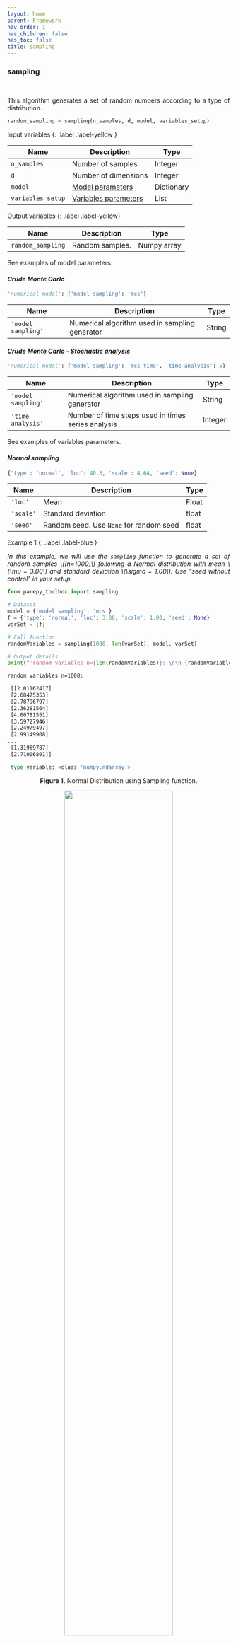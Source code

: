 ```yaml
---
layout: home
parent: Framework
nav_order: 1
has_children: false
has_toc: false
title: sampling
---
```


<!--Don't delete ths script-->
<script src = "https://polyfill.io/v3/polyfill.min.js?features=es6"></script>
<script id = "MathJax-script" async src="https://cdn.jsdelivr.net/npm/mathjax@3/es5/tex-mml-chtml.js"></script>
<!--Don't delete ths script-->

<h3>sampling</h3>

<br>

<p align = "justify">
    This algorithm generates a set of random numbers according to a type of distribution.
</p>

```python
random_sampling = sampling(n_samples, d, model, variables_setup)
```

Input variables
{: .label .label-yellow }

<table style = "width:100%">
    <thead>
      <tr>
        <th>Name</th>
        <th>Description</th>
        <th>Type</th>
      </tr>
    </thead>
    <tr>
        <td><code>n_samples</code></td>
        <td>Number of samples</td>
        <td>Integer</td>
    </tr>
    <tr>
        <td><code>d</code></td>
        <td>Number of dimensions</td>
        <td>Integer</td>
    </tr>
    <tr>
        <td><code>model</code></td>
        <td><a href="#mode">Model parameters</a></td>
        <td>Dictionary</td>
    </tr>
    <tr>
        <td><code>variables_setup</code></td>
        <td><a href="#vars">Variables parameters</a></td>
        <td>List</td>
    </tr>
</table>

Output variables
{: .label .label-yellow}

<table style = "width:100%">
   <thead>
     <tr>
       <th>Name</th>
       <th>Description</th>
       <th>Type</th>
     </tr>
   </thead>
   <tr>
       <td><code>random_sampling</code></td>
       <td>Random samples.</td>
       <td>Numpy array</td>
   </tr>
</table>

<p align = "justify" id = "mode">
    See examples of model parameters.
</p>

<h4><i>Crude Monte Carlo</i></h4>

```python
'numerical model': {'model sampling': 'mcs'}
```

<table style = "width:100%">
    <thead>
      <tr>
        <th>Name</th>
        <th>Description</th>
        <th>Type</th>
      </tr>
    </thead> 
    <tr>
        <td><code>'model sampling'</code></td>
        <td>Numerical algorithm used in sampling generator</td>
        <td>String</td>
    </tr>
</table>

<h4><i>Crude Monte Carlo - Stochastic analysis</i></h4>

```python
'numerical model': {'model sampling': 'mcs-time', 'time analysis': 5}
```

<table style = "width:100%">
    <thead>
      <tr>
        <th>Name</th>
        <th>Description</th>
        <th>Type</th>
      </tr>
    </thead> 
    <tr>
        <td><code>'model sampling'</code></td>
        <td>Numerical algorithm used in sampling generator</td>
        <td>String</td>
    </tr>
    <tr>
        <td><code>'time analysis'</code></td>
        <td>Number of time steps used in times series analysis</td>
        <td>Integer</td>
    </tr>
</table>


<p align = "justify" id = "vars">
    See examples of variables parameters.
</p>

<h4><i>Normal sampling</i></h4>

```python
{'type': 'normal', 'loc': 40.3, 'scale': 4.64, 'seed': None}
```

<table style = "width:100%">
    <thead>
      <tr>
        <th>Name</th>
        <th>Description</th>
        <th>Type</th>
      </tr>
    </thead> 
    <tr>
        <td><code>'loc'</code></td>
        <td>Mean</td>
        <td>Float</td>
    </tr>
    <tr>
        <td><code>'scale'</code></td>
        <td>Standard deviation</td>
        <td>float</td>
    </tr>
    <tr>
        <td><code>'seed'</code></td>
        <td>Random seed. Use <code>None</code> for random seed</td>
        <td>float</td>
    </tr>
</table>

Example 1
{: .label .label-blue }

<p align = "justify">
    <i>In this example, we will use the <code>sampling</code> function to generate a set of random samples \((n=1000)\) following a Normal distribution with mean \(\mu = 3.00\) and standard deviation \(\sigma = 1.00\). Use "seed without control" in your setup.</i>
</p>

```python
from parepy_toolbox import sampling

# Dataset
model = {'model sampling': 'mcs'}
f = {'type': 'normal', 'loc': 3.00, 'scale': 1.00, 'seed': None}
varSet = [f]

# Call function
randomVariables = sampling(1000, len(varSet), model, varSet)

# Output details
print(f'random variables n={len(randomVariables)}: \n\n {randomVariables} \n\n type variable: {type(randomVariables)}')
```

```bash
random variables n=1000: 

 [[2.01162417]
 [2.68475353]
 [2.78796797]
 [2.36281564]
 [4.60781551]
 [3.59727946]
 [2.24979497]
 [2.99149908]
...
 [1.31969787]
 [2.71006801]] 

 type variable: <class 'numpy.ndarray'>
```

<p align = "center"><b>Figure 1.</b> Normal Distribution using Sampling function.</p>
<center><img src="assets/images/normal_distribution.svg" width="70%"></center>

Example 2
{: .label .label-blue }

<p align = "justify">
    <i>In this example, we will use the <code>sampling</code> function to generate a set of random samples \((n=1000)\) following a Gumbel Max distribution with mean \(\mu = 3.00\) and standard deviation \(\sigma = 1.00\). Use "seed without control" in your setup.</i>
</p>

```python
from parepy_toolbox import sampling

# Dataset
model = {'model sampling': 'mcs'}
f = {'type': 'gumbel max', 'loc': 3.00, 'scale': 1.00, 'seed': None}
varSet = [f]

# Call function
randomVariables = sampling(1000, len(varSet), model, varSet)

# Output details
print(f'random variables n={len(randomVariables)}: \n\n {randomVariables} \n\n type variable: {type(randomVariables)}')
```

```bash
random variables n=1000: 

 [[2.54344536]
 [3.4132256 ]
 [2.07157173]
 [3.17322365]
 [5.08129471]
 [4.8650879 ]
 [3.12570801]
 [3.07478402]
...
 [4.24404437]
 [6.77645712]]

 type variable: <class 'numpy.ndarray'>
```

<p align = "center"><b>Figure 2.</b> Gumbel Max Distribution using Sampling function.</p>
<center><img src="assets/images/gumbelmax_distribution.svg" width="70%"></center>

Example 3
{: .label .label-blue }

<p align = "justify">
    <i>In this example, we will use the <code>sampling</code> function to generate a set of random samples \((n=1000)\) following a Gumbel Min distribution with mean \(\mu = 3.00\) and standard deviation \(\sigma = 1.00\). Use "seed without control" in your setup.</i>
</p>

```python
from parepy_toolbox import sampling

# Dataset
model = {'model sampling': 'mcs'}
f = {'type': 'gumbel min', 'loc': 3.00, 'scale': 1.00, 'seed': None}
varSet = [f]

# Call function
randomVariables = sampling(1000, len(varSet), model, varSet)

# Output details
print(f'random variables n={len(randomVariables)}: \n\n {randomVariables} \n\n type variable: {type(randomVariables)}')
```

```bash
random variables n=1000: 

 [[ 3.54288578e+00]
 [ 1.31047287e+00]
 [ 1.58150807e+00]
 [ 2.58028790e+00]
 [ 2.12311530e+00]
 [ 3.10283340e+00]
 [ 1.04313183e+00]
 [ 7.91284471e-01]
...
 [ 3.48637502e+00]
 [ 2.03970523e+00]]

 type variable: <class 'numpy.ndarray'>
```

<p align = "center"><b>Figure 3.</b> Gumbel Min Distribution using Sampling function.</p>
<center><img src="assets/images/gumbelmin_distribution.svg" width="70%"></center>

Example 4
{: .label .label-blue }

<p align = "justify">
    <i>In this example, we will use the <code>sampling</code> function to generate a set of random samples \((n=1000)\) following a Weibull distribution with shape \(shape = 1.17015\), mean \(\mu = 26.880557\) and standard deviation \(\sigma = 0.576488\). Use "seed without control" in your setup.</i>
</p>

```python
from parepy_toolbox import sampling

# Dataset
model = {'model sampling': 'mcs'}
f = {'type': 'weibull', 'shape': 1.17015, 'loc': 26.880557, 'scale': 0.576488, 'seed': None}
varSet = [f]

# Call function
randomVariables = sampling(1000, len(varSet), model, varSet)

# Output details
print(f'random variables n={len(randomVariables)}: \n\n {randomVariables} \n\n type variable: {type(randomVariables)}')
```

```bash
random variables n=1000: 

 [[26.23607505]
 [26.80557165]
 [27.65502771]
 [26.63109136]
 [25.91253973]
 [27.07699283]
 [25.25182475]
 [27.10024372]
...
 [25.92168856]
 [27.3081249 ]]

 type variable: <class 'numpy.ndarray'>
```

<p align = "center"><b>Figure 4.</b> Weibull Distribution using Sampling function.</p>
<center><img src="assets/images/weibull_distribution.svg" width="70%"></center>

Example 5
{: .label .label-blue }

<p align = "justify">
    <i>In this example, we will use the <code>sampling</code> function to generate a set of random samples \((n=1000)\) following a Lognormal distribution with shape \(shape = 0.201674\), mean \(\mu = 23.39\) and standard deviation \(\sigma = 3.46\). Use "seed without control" in your setup.</i>
</p>

```python
from parepy_toolbox import sampling

# Dataset
model = {'model sampling': 'mcs'}
f = {'type': 'lognormal', 'shape': 0.201674, 'loc': 23.39, 'scale': 3.46, 'seed': None}
varSet = [f]

# Call function
randomVariables = sampling(1000, len(varSet), model, varSet)

# Output details
print(f'random variables n={len(randomVariables)}: \n\n {randomVariables} \n\n type variable: {type(randomVariables)}')
```

```bash
random variables n=1000: 

 [[26.51855105]
 [26.36110399]
 [25.45837593]
 [25.04686538]
 [27.07251459]
 [26.31081944]
 [27.84407454]
 [27.08248368]
...
 [27.17634471]
 [26.73573646]]

 type variable: <class 'numpy.ndarray'>
```

<p align = "center"><b>Figure 5.</b> Lognormal Distribution using Sampling function.</p>
<center><img src="assets/images/lognormal_distribution.svg" width="70%"></center>


Example 6
{: .label .label-blue }

<p align = "justify">
    <i>In this example, we will use the <code>sampling</code> function to generate a set of random samples \((n=1000)\) following a Normal distribution and a Gumbel Max distribution, both with mean \(\mu = 3.00\) and standard deviation \(\sigma = 1.00\). Use "seed without control" in your setup.</i>
</p>

```python
from parepy_toolbox import sampling

# Dataset
model = {'model sampling': 'mcs'}
f = {'type': 'normal', 'loc': 3.00, 'scale': 1.00, 'seed': None}
v = {'type': 'gumbel max', 'loc': 3.00, 'scale': 1.00, 'seed': None}
varSet = [f, v]

# Call function
randomVariables = sampling(1000, len(varSet), model, varSet)

# Output details
print(f'random variables n={len(randomVariables)}: \n\n {randomVariables} \n\n type variable: {type(randomVariables)}')
```

```bash
random variables n=1000: 

 [[3.38720174 2.66784302]
 [3.49461632 2.76750307]
 [2.9982122  1.83116894]
 ...
 [3.82247618 2.50820437]
 [1.13765184 3.03439417]
 [0.28202896 4.3233388 ]]

 type variable: <class 'numpy.ndarray'>
```

<p align = "center"><b>Figure 6.</b> (a) Normal Distribution and (b) Gumbel Max Distribution using Sampling function.</p>
<center><img src="assets/images/normal_distribution.svg" width="70%"></center>
<p align = "center">(a)</p>
<center><img src="assets/images/gumbelmax_distribution.svg" width="70%"></center>
<p align = "center">(b)</p>


Example 7
{: .label .label-blue }

<p align = "justify">
    <i>In this example, we will use the <code>sampling</code> function to generate a set of random samples \((n=1000)\) following a Normal distribution and a Gumbel Min distribution, both with mean \(\mu = 3.00\) and standard deviation \(\sigma = 1.00\). Use "seed without control" in your setup.</i>
</p>

```python
from parepy_toolbox import sampling

# Dataset
model = {'model sampling': 'mcs'}
f = {'type': 'normal', 'loc': 3.00, 'scale': 1.00, 'seed': None}
v = {'type': 'gumbel min', 'loc': 3.00, 'scale': 1.00, 'seed': None}
varSet = [f, v]

# Call function
randomVariables = sampling(1000, len(varSet), model, varSet)

# Output details
print(f'random variables n={len(randomVariables)}: \n\n {randomVariables} \n\n type variable: {type(randomVariables)}')
```

```bash
random variables n=1000: 

 [[4.86230487 3.65774593]
 [3.03147707 1.70716801]
 [3.27870656 2.56084785]
 ...
 [0.90097931 2.21278157]
 [3.0442953  2.38984915]
 [1.88344245 3.77978042]]

 type variable: <class 'numpy.ndarray'>
```

<p align = "center"><b>Figure 7.</b> (a) Normal Distribution and (b) Gumbel Min Distribution using Sampling function.</p>
<center><img src="assets/images/normal_distribution.svg" width="70%"></center>
<p align = "center">(a)</p>
<center><img src="assets/images/gumbelmin_distribution.svg" width="70%"></center>
<p align = "center">(b)</p>